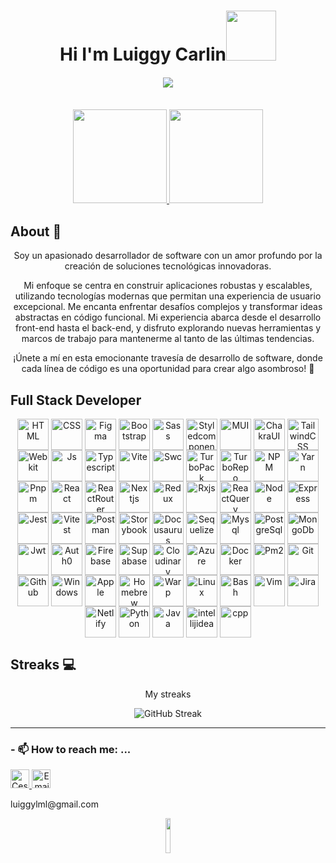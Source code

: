  
    
 <p align="center">
 <h1 align="center">Hi I'm Luiggy Carlin<img src="https://media.giphy.com/media/M9gbBd9nbDrOTu1Mqx/giphy.gif" width="80"/> </h1>
 <h4 align="center"> 
     <a href="https://github.com/DenverCoder1/readme-typing-svg"><img src="https://readme-typing-svg.herokuapp.com?duration=4000&lines=I'm+Frontend+Web+Developer%E2%9C%A8%E2%9C%A8"></a>
</h4>
</p>
<br>
    
  <div align="center">
  <a href="https://github.com/lgcarlinf">
 <img height="150em" src="https://readme-stats.clckblog.space/api?username=lgcarlinf&show_icons=true&theme=radical&include_all_commits=true&count_private=true" />
  <img height="150em" src="https://readme-stats.clckblog.space/api/top-langs/?username=lgcarlinf&layout=compact&langs_count=10&theme=radical" />
  <br/>
    </a>
</div>

## About 👨
   
<div align="center">
  <p align="center">Soy un apasionado desarrollador de software con un amor profundo por la creación de soluciones tecnológicas innovadoras.</p>
  <p align="center">Mi enfoque se centra en construir aplicaciones robustas y escalables, utilizando tecnologías modernas que permitan una experiencia de usuario excepcional. Me encanta enfrentar desafíos complejos y transformar ideas abstractas en código funcional. Mi experiencia abarca desde el desarrollo front-end hasta el back-end, y disfruto explorando nuevas herramientas y marcos de trabajo para mantenerme al tanto de las últimas tendencias.</p>
 
  <p align="center">¡Únete a mí en esta emocionante travesía de desarrollo de software, donde cada línea de código es una oportunidad para crear algo asombroso! 🚀</p>
</div>


## Full Stack Developer 
<div style="display: inline_block" align="center">
  <img align="center" alt="HTML" height="50" width="50" src="https://cdn.jsdelivr.net/gh/lgcarlinf/cdnTest/assets/html5.svg">
  <img align="center" alt="CSS" height="50" width="50" src="https://cdn.jsdelivr.net/gh/lgcarlinf/cdnTest/assets/css.svg">
  <img align="center" alt="Figma" height="50" width="50" src="https://cdn.jsdelivr.net/gh/lgcarlinf/cdnTest/assets/figma.svg">
   <img align="center" alt="Bootstrap" height="50" width="50" src="https://cdn.jsdelivr.net/gh/lgcarlinf/cdnTest/assets/bootstrap.svg">
    <img align="center" alt="Sass" height="50" width="50" src="https://cdn.jsdelivr.net/gh/lgcarlinf/cdnTest/assets/sass.svg">
    <img align="center" alt="Styledcomponents" height="50" width="50" src="https://cdn.jsdelivr.net/gh/lgcarlinf/cdnTest/assets/styledcomponents.svg">
     <img align="center" alt="MUI" height="50" width="50" src="https://cdn.jsdelivr.net/gh/lgcarlinf/cdnTest/assets/materialui.svg">
     <img align="center" alt="ChakraUI" height="50" width="50" src="https://cdn.jsdelivr.net/gh/lgcarlinf/cdnTest/assets/chakra-ui.svg">
      <img align="center" alt="TailwindCSS" height="50" width="50" src="https://cdn.jsdelivr.net/gh/lgcarlinf/cdnTest/assets/tailwindcss.svg">
      <img align="center" alt="Webkit" height="50" width="50" src="https://cdn.jsdelivr.net/gh/lgcarlinf/cdnTest/assets/webkit.svg">
    <img align="center" alt="Js" height="50" width="50" src="https://cdn.jsdelivr.net/gh/lgcarlinf/cdnTest/assets/javascript.svg">
  <img align="center" alt="Typescript" height="50" width="50" src="https://cdn.jsdelivr.net/gh/lgcarlinf/cdnTest/assets/typescript.svg">
  <img align="center" alt="Vite" height="50" width="50" src="https://cdn.jsdelivr.net/gh/lgcarlinf/cdnTest/assets/vitejs.svg">
  <img align="center" alt="Swc" height="50" width="50" src="https://cdn.jsdelivr.net/gh/lgcarlinf/cdnTest/assets/swc.svg">
    <img align="center" alt="TurboPack" height="50" width="50" src="https://cdn.jsdelivr.net/gh/lgcarlinf/cdnTest/assets/turbopack.svg">
    <img align="center" alt="TurboRepo" height="50" width="50" src="https://cdn.jsdelivr.net/gh/lgcarlinf/cdnTest/assets/turborepo.svg">
    <img align="center" alt="NPM" height="50" width="50" src="https://cdn.jsdelivr.net/gh/lgcarlinf/cdnTest/assets/npm.svg">
    <img align="center" alt="Yarn" height="50" width="50" src="https://cdn.jsdelivr.net/gh/lgcarlinf/cdnTest/assets/yarn.svg">
  <img align="center" alt="Pnpm" height="50" width="50" src="https://cdn.jsdelivr.net/gh/lgcarlinf/cdnTest/assets/pnpm.svg">
  <img align="center" alt="React" height="50" width="50" src="https://cdn.jsdelivr.net/gh/lgcarlinf/cdnTest/assets/react.svg">
  <img align="center" alt="ReactRouter" height="50" width="50" src="https://cdn.jsdelivr.net/gh/lgcarlinf/cdnTest/assets/reactrouter.svg">
   <img align="center" alt="Nextjs" height="50" width="50" src="https://cdn.jsdelivr.net/gh/lgcarlinf/cdnTest/assets/nextjs.svg">
  <img align="center" alt="Redux" height="50" width="50" src="https://cdn.jsdelivr.net/gh/lgcarlinf/cdnTest/assets/redux.svg">
  <img align="center" alt="Rxjs" height="50" width="50" src="https://cdn.jsdelivr.net/gh/lgcarlinf/cdnTest/assets/rxjs.svg">
   <img align="center" alt="ReactQuery" height="50" width="50" src="https://cdn.jsdelivr.net/gh/lgcarlinf/cdnTest/assets/reactquery.svg">
  <img align="center" alt="Node" height="50" width="50" src="https://cdn.jsdelivr.net/gh/lgcarlinf/cdnTest/assets/nodejs.svg">
  <img align="center" alt="Express" height="50" width="50" src="https://cdn.jsdelivr.net/gh/lgcarlinf/cdnTest/assets/expressjs_dark.svg">
  <img align="center" alt="Jest" height="50" width="50" src="https://cdn.jsdelivr.net/gh/lgcarlinf/cdnTest/assets/jest.svg">
  <img align="center" alt="Vitest" height="50" width="50" src="https://cdn.jsdelivr.net/gh/lgcarlinf/cdnTest/assets/vitest.svg">
  <img align="center" alt="Postman" height="50" width="50" src="https://cdn.jsdelivr.net/gh/lgcarlinf/cdnTest/assets/postman.svg">
    <img align="center" alt="Storybook" height="50" width="50" src="https://cdn.jsdelivr.net/gh/lgcarlinf/cdnTest/assets/storybook.svg">
  <img align="center" alt="Docusaurus" height="50" width="50" src="https://cdn.jsdelivr.net/gh/lgcarlinf/cdnTest/assets/docusaurus.svg">
  <img align="center" alt="Sequelize" height="50" width="50" src="https://cdn.jsdelivr.net/gh/lgcarlinf/cdnTest/assets/sequelize.svg">
  <img align="center" alt="Mysql" height="50" width="50" src="https://cdn.jsdelivr.net/gh/lgcarlinf/cdnTest/assets/mysql.svg">
  <img align="center" alt="PostgreSql" height="50" width="50" src="https://cdn.jsdelivr.net/gh/lgcarlinf/cdnTest/assets/postgresql.svg">
    <img align="center" alt="MongoDb" height="50" width="50" src="https://cdn.jsdelivr.net/gh/lgcarlinf/cdnTest/assets/mongodb.svg">
    <img align="center" alt="Jwt" height="50" width="50" src="https://cdn.jsdelivr.net/gh/lgcarlinf/cdnTest/assets/jwt.svg">
    <img align="center" alt="Auth0" height="50" width="50" src="https://cdn.jsdelivr.net/gh/lgcarlinf/cdnTest/assets/auth0.svg">
  <img align="center" alt="Firebase" height="50" width="50" src="https://cdn.jsdelivr.net/gh/lgcarlinf/cdnTest/assets/firebase.svg">
  <img align="center" alt="Supabase" height="50" width="50" src="https://cdn.jsdelivr.net/gh/lgcarlinf/cdnTest/assets/supabase.svg">
  <img align="center" alt="Cloudinary" height="50" width="50" src="https://cdn.jsdelivr.net/gh/lgcarlinf/cdnTest/assets/cloudinary.svg">
  <img align="center" alt="Azure" height="50" width="50" src="https://cdn.jsdelivr.net/gh/lgcarlinf/cdnTest/assets/azure.svg">
  <img align="center" alt="Docker" height="50" width="50" src="https://cdn.jsdelivr.net/gh/lgcarlinf/cdnTest/assets/docker.svg">
  <img align="center" alt="Pm2" height="50" width="50" src="https://cdn.jsdelivr.net/gh/lgcarlinf/cdnTest/assets/pm2.svg">
    <img align="center" alt="Git" height="50" width="50" src="https://cdn.jsdelivr.net/gh/lgcarlinf/cdnTest/assets/git.svg">
  <img align="center" alt="Github" height="50" width="50" src="https://cdn.jsdelivr.net/gh/lgcarlinf/cdnTest/assets/github.svg">
  <img align="center" alt="Windows" height="50" width="50" src="https://cdn.jsdelivr.net/gh/lgcarlinf/cdnTest/assets/windows.svg">
  <img align="center" alt="Apple" height="50" width="50" src="https://cdn.jsdelivr.net/gh/lgcarlinf/cdnTest/assets/apple_dark.svg">
  <img align="center" alt="Homebrew" height="50" width="50" src="https://cdn.jsdelivr.net/gh/lgcarlinf/cdnTest/assets/homebrew.svg">
  <img align="center" alt="Warp" height="50" width="50" src="https://cdn.jsdelivr.net/gh/lgcarlinf/cdnTest/assets/warp.svg">
  <img align="center" alt="Linux" height="50" width="50" src="https://cdn.jsdelivr.net/gh/lgcarlinf/cdnTest/assets/linux.svg">
  <img align="center" alt="Bash" height="50" width="50" src="https://cdn.jsdelivr.net/gh/lgcarlinf/cdnTest/assets/bash_dark.svg">
  <img align="center" alt="Vim" height="50" width="50" src="https://cdn.jsdelivr.net/gh/lgcarlinf/cdnTest/assets/vim.svg">
  <img align="center" alt="Jira" height="50" width="50" src="https://cdn.jsdelivr.net/gh/lgcarlinf/cdnTest/assets/atlassian.svg">
    <img align="center" alt="Netlify" height="50" width="50" src="https://cdn.jsdelivr.net/gh/lgcarlinf/cdnTest/assets/netlify.svg">
    <img align="center" alt="Python" height="50" width="50" src="https://cdn.jsdelivr.net/gh/lgcarlinf/cdnTest/assets/python.svg">
    <img align="center" alt="Java" height="50" width="50" src="https://cdn.jsdelivr.net/gh/lgcarlinf/cdnTest/assets/java.svg">
    <img align="center" alt="intellijidea" height="50" width="50" src="https://cdn.jsdelivr.net/gh/lgcarlinf/cdnTest/assets/intellijidea.svg">
    <img align="center" alt="cpp" height="50" width="50" src="https://cdn.jsdelivr.net/gh/lgcarlinf/cdnTest/assets/c++.svg">
    
  

</div>


 ## Streaks 💻
<div align="center">
  <p align="center">My streaks</p>
<img src="https://github-readme-streak-stats-nu-snowy.vercel.app?user=lgcarlinf&theme=dark" alt="GitHub Streak" />
 
  <br/>
 
</div>


  
  
  
******
### - 📫 How to reach me: ...
   <p>
      <a href="https://www.linkedin.com/in/luiggycf/">
         <img src="https://www.vectorlogo.zone/logos/linkedin/linkedin-icon.svg" alt="Cesar Contreras LinkedIn Profile" height="30" width="30">
      </a>   
      <a align='right' href="mailto:luiggylml@gmail.com">
         <img alt="Email" src="https://www.vectorlogo.zone/logos/gmail/gmail-icon.svg" height="30" width="30"/>
      </a>  
   </p>
   <p><label>luiggylml@gmail.com</label></p>
   
   <div align="center">
        <img src="https://komarev.com/ghpvc/?username=lgcarlinf&color=24833e" alt="" width="12%" height="12%"/> 
    </div>




    



<!--


Here are some ideas to get you started:

- 🔭 I’m currently working on ...
- 🌱 I’m currently learning ...
- 👯 I’m looking to collaborate on ...
- 🤔 I’m looking for help with ...
- 💬 Ask me about ...

- 😄 Pronouns: ...
- ⚡ Fun fact: ...
-->
